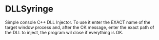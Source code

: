 # DLLSyringe
Simple console  C++ DLL Injector.
To use it enter the EXACT name of the target window process and, after the OK message, enter the exact path of the DLL to inject, the program wil close if everything is OK.

